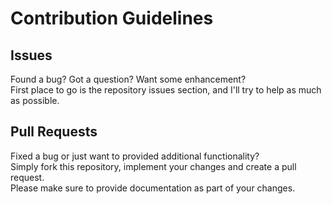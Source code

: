 # Contribution Guidelines

## Issues

Found a bug? Got a question? Want some enhancement?<br>
First place to go is the repository issues section, and I'll try to help as much as possible.

## Pull Requests

Fixed a bug or just want to provided additional functionality?<br>
Simply fork this repository, implement your changes and create a pull request.<br>
Please make sure to provide documentation as part of your changes.
